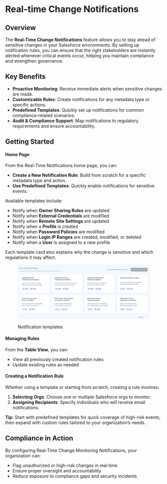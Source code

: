 # Real-time Change Notifications

## Overview

The **Real-Time Change Notifications** feature allows you to stay ahead of sensitive changes in your Salesforce environments. By setting up notification rules, you can ensure that the right stakeholders are instantly alerted whenever critical events occur, helping you maintain compliance and strengthen governance.

## Key Benefits

* **Proactive Monitoring**: Receive immediate alerts when sensitive changes are made.
* **Customizable Rules**: Create notifications for any metadata type or specific actions.
* **Predefined Templates**: Quickly set up notifications for common compliance-related scenarios.
* **Audit & Compliance Support**: Map notifications to regulatory requirements and ensure accountability.

## Getting Started

#### Home Page

From the Real-Time Notifications home page, you can:

* **Create a New Notification Rule**: Build from scratch for a specific metadata type and action.
* **Use Predefined Templates**: Quickly enable notifications for sensitive events.

Available templates include:

* Notify when **Owner Sharing Rules** are updated
* Notify when **External Credentials** are modified
* Notify when **Remote Site Settings** are updated
* Notify when a **Profile** is created
* Notify when **Password Policies** are modified
* Notify when **Login IP Ranges** are created, modified, or deleted
* Notify when a **User** is assigned to a new profile

Each template card also explains why the change is sensitive and which regulations it may affect.

<figure><img src="../../../../.gitbook/assets/image.png" alt=""><figcaption><p>Notification templates</p></figcaption></figure>

#### Managing Rules

From the **Table View**, you can:

* View all previously created notification rules
* Update existing rules as needed

#### Creating a Notification Rule

Whether using a template or starting from scratch, creating a rule involves:

1. **Selecting Orgs**: Choose one or multiple Salesforce orgs to monitor.
2. **Assigning Recipients**: Specify individuals who will receive email notifications.

**Tip:** Start with predefined templates for quick coverage of high-risk events, then expand with custom rules tailored to your organization’s needs.

## Compliance in Action

By configuring Real-Time Change Monitoring Notifications, your organization can:

* Flag unauthorized or high-risk changes in real time
* Ensure proper oversight and accountability
* Reduce exposure to compliance gaps and security incidents
